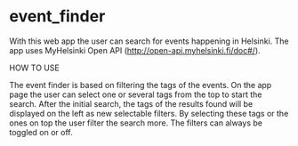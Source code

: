 # event_finder
 
With this web app the user can search for events happening in Helsinki. The app uses MyHelsinki Open API (http://open-api.myhelsinki.fi/doc#/).

HOW TO USE

The event finder is based on filtering the tags of the events. On the app page the user can select one or several tags from the top to start the search. 
After the initial search, the tags of the results found will be displayed on the left as new selectable filters. By selecting these tags or the ones on top the user filter the search more. The filters can always be toggled on or off.
